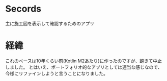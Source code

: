 # Secords

主に施工図を表示して確認するためのアプリ

# 経緯

これのベースは10年くらい前(Kotlin M2あたり)に作ったのですが、飽きて中止しました。
とはいえ、ポートフォリオ的なアプリとしては適当な感じなので、今様にリファインしようと言うことになりました。

